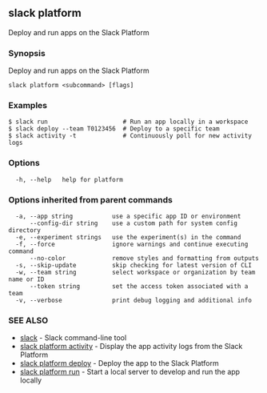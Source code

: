 ## slack platform

Deploy and run apps on the Slack Platform

### Synopsis

Deploy and run apps on the Slack Platform

```
slack platform <subcommand> [flags]
```

### Examples

```
$ slack run                     # Run an app locally in a workspace
$ slack deploy --team T0123456  # Deploy to a specific team
$ slack activity -t             # Continuously poll for new activity logs
```

### Options

```
  -h, --help   help for platform
```

### Options inherited from parent commands

```
  -a, --app string           use a specific app ID or environment
      --config-dir string    use a custom path for system config directory
  -e, --experiment strings   use the experiment(s) in the command
  -f, --force                ignore warnings and continue executing command
      --no-color             remove styles and formatting from outputs
  -s, --skip-update          skip checking for latest version of CLI
  -w, --team string          select workspace or organization by team name or ID
      --token string         set the access token associated with a team
  -v, --verbose              print debug logging and additional info
```

### SEE ALSO

* [slack](slack)	 - Slack command-line tool
* [slack platform activity](slack_platform_activity)	 - Display the app activity logs from the Slack Platform
* [slack platform deploy](slack_platform_deploy)	 - Deploy the app to the Slack Platform
* [slack platform run](slack_platform_run)	 - Start a local server to develop and run the app locally

